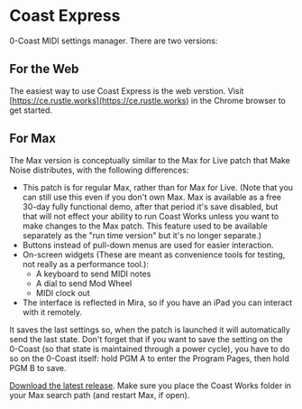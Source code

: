 # Coast Express

0-Coast MIDI settings manager. There are two versions:

## For the Web

The easiest way to use Coast Express is the web verstion. Visit [https://ce.rustle.works](https://ce.rustle.works) in the Chrome browser to get started.

## For Max

The Max version is conceptually similar to the Max for Live patch that Make Noise distributes, with the following differences:

* This patch is for regular Max, rather than for Max for Live. (Note that you can still use this even if you don't own Max. Max is available as a free 30-day fully functional demo, after that period it's save disabled, but that will not effect your ability to run Coast Works unless you want to make changes to the Max patch. This feature used to be available separately as the "run time version" but it's no longer separate.)
* Buttons instead of pull-down menus are used for easier interaction.
* On-screen widgets (These are meant as convenience tools for testing, not really as a performance tool.):
    * A keyboard to send MIDI notes
    * A dial to send Mod Wheel
    * MIDI clock out
* The interface is reflected in Mira, so if you have an iPad you can interact with it remotely.

It saves the last settings so, when the patch is launched it will automatically send the last state. Don't forget that if you want to save the setting on the 0-Coast (so that state is maintained through a power cycle), you have to do so on the 0-Coast itself: hold PGM A to enter the Program Pages, then hold PGM B to save.

[Download the latest release](https://github.com/damonholzborn/CoastExpress/releases). Make sure you place the Coast Works folder in your Max search path (and restart Max, if open).